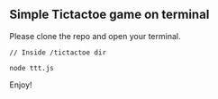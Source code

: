 ## Simple Tictactoe game on terminal

Please clone the repo and open your terminal.

```
// Inside /tictactoe dir

node ttt.js
```

Enjoy!
